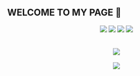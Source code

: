 ## WELCOME TO MY PAGE 👋

<div align="center">
 <img src="https://img.shields.io/badge/HTML5-E34F26?style=flat&logo=HTML5&logoColor=white" />
 <img src="https://img.shields.io/badge/CSS3-1572B6?style=flat&logo=CSS3&logoColor=white" />
 <img src="https://img.shields.io/badge/JavaScript-F7DF1E?style=flat&logo=JavaScript&logoColor=white" />
 <img src="https://img.shields.io/badge/TypeScript-3178C6?style=flat&logo=TypeScript&logoColor=white" />
</div>
</br>
</br>

<div align="center">
  <img src="https://github-readme-stats-sigma-five.vercel.app/api/top-langs/?username=indianapoly&layout=compact"><br><br>
  <img src="https://github-readme-stats-sigma-five.vercel.app/api?username=indianapoly&show_icons=true">
 </div>

<!--
**indianaPoly/indianaPoly** is a ✨ _special_ ✨ repository because its `README.md` (this file) appears on your GitHub profile.

Here are some ideas to get you started:

- 🔭 I’m currently working on ...
- 🌱 I’m currently learning ...
- 👯 I’m looking to collaborate on ...
- 🤔 I’m looking for help with ...
- 💬 Ask me about ...
- 📫 How to reach me: ...
- 😄 Pronouns: ...
- ⚡ Fun fact: ...
-->
